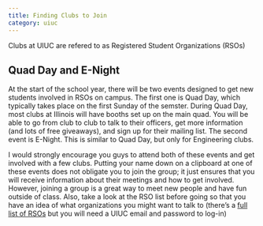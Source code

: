 ```yaml
---
title: Finding Clubs to Join
category: uiuc
---
```


Clubs at UIUC are refered to as Registered Student Organizations (RSOs)

## Quad Day and E-Night
At the start of the school year, there will be two events designed 
to get new students involved in RSOs on campus. 
The first one is Quad Day, which typically takes place on the first Sunday of the semster. 
During Quad Day, most clubs at Illinois will have booths set up on the main quad. 
You will be able to go from club to club to talk to their officers, get more information 
(and lots of free giveaways), and sign up for their mailing list. 
The second event is E-Night. This is similar to Quad Day, but only for Engineering clubs.

I would strongly encourage you guys to attend both of these events and get involved with a few
clubs. Putting your name down on a clipboard at one of these events does not obligate you to 
join the group; it just ensures that you will receive information about their meetings and 
how to get involved. However, joining a group is a great way to meet new people and have 
fun outside of class. Also, take a look at the RSO list before going so that you have an 
idea of what organizations you might want to talk to (there’s a [full list of RSOs](https://illinois.collegiatelink.net/organizations) but you will need a UIUC 
email and password to log-in)
